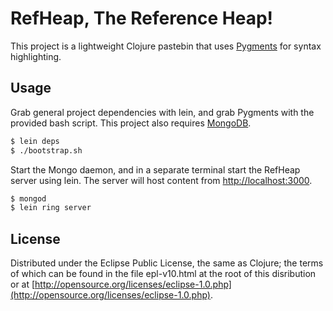 # RefHeap, The Reference Heap!

This project is a lightweight Clojure pastebin that uses [Pygments](http://pygments.org) for syntax highlighting.

## Usage

Grab general project dependencies with lein, and grab Pygments with the provided bash script. This project also requires [MongoDB](http://www.mongodb.org).

```bash
$ lein deps
$ ./bootstrap.sh
```

Start the Mongo daemon, and in a separate terminal start the RefHeap server using lein. The server will host content from [http://localhost:3000](http://localhost:3000).

```bash
$ mongod
$ lein ring server
```

## License

Distributed under the Eclipse Public License, the same as Clojure; the terms of which can be found in the file epl-v10.html at the root of this disribution or at [http://opensource.org/licenses/eclipse-1.0.php](http://opensource.org/licenses/eclipse-1.0.php).
